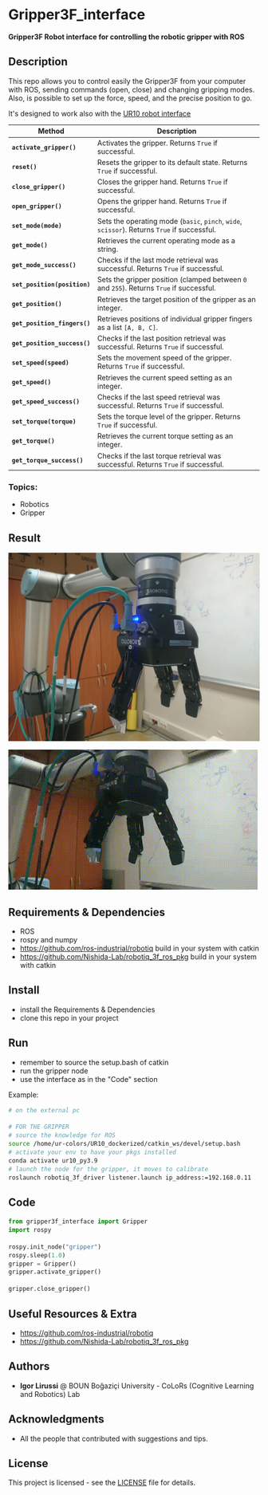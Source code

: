 # Gripper3F_interface
**Gripper3F Robot interface for controlling the robotic gripper with ROS**
## Description 
This repo allows you to control easily the Gripper3F from your computer with ROS, sending commands (open, close) and changing gripping modes.
Also, is possible to set up the force, speed, and the precise position to go. 

It's designed to work also with the [UR10 robot interface](https://github.com/igor-lirussi/UR10_robot_interface)

| **Method**                | **Description**                                                                 |
|----------------------------|---------------------------------------------------------------------------------|
| **`activate_gripper()`**   | Activates the gripper. Returns `True` if successful.                            |
| **`reset()`**              | Resets the gripper to its default state. Returns `True` if successful.          |
| **`close_gripper()`**      | Closes the gripper hand. Returns `True` if successful.                          |
| **`open_gripper()`**       | Opens the gripper hand. Returns `True` if successful.                           |
| **`set_mode(mode)`**       | Sets the operating mode (`basic`, `pinch`, `wide`, `scissor`). Returns `True` if successful. |
| **`get_mode()`**           | Retrieves the current operating mode as a string.                              |
| **`get_mode_success()`**   | Checks if the last mode retrieval was successful. Returns `True` if successful. |
| **`set_position(position)`**| Sets the gripper position (clamped between `0` and `255`). Returns `True` if successful. |
| **`get_position()`**       | Retrieves the target position of the gripper as an integer.                     |
| **`get_position_fingers()`**| Retrieves positions of individual gripper fingers as a list `[A, B, C]`.       |
| **`get_position_success()`**| Checks if the last position retrieval was successful. Returns `True` if successful. |
| **`set_speed(speed)`**     | Sets the movement speed of the gripper. Returns `True` if successful.           |
| **`get_speed()`**          | Retrieves the current speed setting as an integer.                              |
| **`get_speed_success()`**  | Checks if the last speed retrieval was successful. Returns `True` if successful.|
| **`set_torque(torque)`**   | Sets the torque level of the gripper. Returns `True` if successful.             |
| **`get_torque()`**         | Retrieves the current torque setting as an integer.                             |
| **`get_torque_success()`** | Checks if the last torque retrieval was successful. Returns `True` if successful.|


### Topics:
- Robotics
- Gripper

## Result
![Result](./img/result.jpg)

![Result](./img/image.gif)

## Requirements & Dependencies
- ROS 
- rospy and numpy
- https://github.com/ros-industrial/robotiq build in your system with catkin
- https://github.com/Nishida-Lab/robotiq_3f_ros_pkg build in your system with catkin


## Install 
*   install the Requirements & Dependencies
*   clone this repo in your project

## Run
*   remember to source the setup.bash of catkin
*   run the gripper node
*   use the interface as in the "Code" section

Example:
```bash
# on the external pc

# FOR THE GRIPPER
# source the knowledge for ROS
source /home/ur-colors/UR10_dockerized/catkin_ws/devel/setup.bash 
# activate your env to have your pkgs installed
conda activate ur10_py3.9
# launch the node for the gripper, it moves to calibrate
roslaunch robotiq_3f_driver listener.launch ip_address:=192.168.0.11
```

## Code
```python
from gripper3f_interface import Gripper
import rospy

rospy.init_node("gripper")
rospy.sleep(1.0)
gripper = Gripper()
gripper.activate_gripper()

gripper.close_gripper()
```

## Useful Resources & Extra
- https://github.com/ros-industrial/robotiq
- https://github.com/Nishida-Lab/robotiq_3f_ros_pkg

## Authors
* **Igor Lirussi** @ BOUN Boğaziçi University - CoLoRs (Cognitive Learning and Robotics) Lab

## Acknowledgments
*   All the people that contributed with suggestions and tips.

## License
This project is licensed - see the [LICENSE](LICENSE) file for details.
